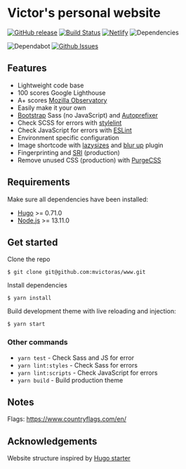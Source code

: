 # Victor's personal website

[![GitHub release](https://img.shields.io/github/release/mvictoras/www.svg)](https://github.com/mvictoras/www/releases)
[![Build Status](https://img.shields.io/circleci/build/gh/mvictoras/www?token=37891ab0d63aeb4d4963af2cc20533c3e6a4ca00)](https://circleci.com/gh/mvictoras/www)
[![Netlify](https://img.shields.io/netlify/f4ee6127-6b8e-4780-a7b5-d9d63d396e83)](https://dazzling-haibt-c41dcb.netlify.app/)
![Dependencies](https://img.shields.io/librariesio/github/mvictoras/www)

![Dependabot](https://badgen.net/dependabot/thepracticaldev/dev.to?icon=dependabot)
[![Github Issues](https://badgen.net/github/open-issues/mvictoras/www)](https://github.com/mvictoras/www/issues)

## Features
- Lightweight code base
- 100 scores Google Lighthouse
- A+ scores [Mozilla Observatory](https://observatory.mozilla.org/)
- Easily make it your own
- [Bootstrap](https://getbootstrap.com/docs/4.4/getting-started/download/#source-files) Sass (no JavaScript) and [Autoprefixer](https://github.com/postcss/autoprefixer)
- Check SCSS for errors with [stylelint](https://stylelint.io/)
- Check JavaScript for errors with [ESLint](https://eslint.org/)
- Environment specific configuration
- Image shortcode with [lazysizes](https://github.com/aFarkas/lazysizes) and [blur up](https://github.com/aFarkas/lazysizes/tree/master/plugins/blur-up) plugin
- Fingerprinting and [SRI](https://developer.mozilla.org/en-US/docs/Web/Security/Subresource_Integrity) (production)
- Remove unused CSS (production) with [PurgeCSS](https://github.com/FullHuman/purgecss)

## Requirements

Make sure all dependencies have been installed:

- [Hugo](https://gohugo.io/) >= 0.71.0
- [Node.js](https://nodejs.org/) >= 13.11.0

## Get started

Clone the repo

```
$ git clone git@github.com:mvictoras/www.git
```

Install dependencies

```
$ yarn install
```
Build development theme with live reloading and injection:

```bash
$ yarn start
```

### Other commands
- `yarn test` - Check Sass and JS for error
- `yarn lint:styles` - Check Sass for errors
- `yarn lint:scripts` - Check JavaScript for errors
- `yarn build` - Build production theme

## Notes
Flags: https://www.countryflags.com/en/


## Acknowledgements

Website structure inspired by [Hugo starter](https://github.com/h-enk/hyas)
